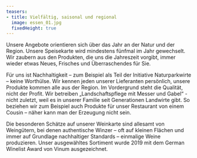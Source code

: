 ```yaml
---
teasers:
- title: Vielfältig, saisonal und regional
  image: essen_01.jpg
  fixedHeight: true
---
```


Unsere Angebote orientieren sich über das Jahr an der Natur und der Region. Unsere Speisekarte wird mindestens fünfmal im Jahr gewechselt. Wir zaubern aus den Produkten, die uns die Jahreszeit vorgibt, immer wieder etwas Neues, Frisches und Überraschendes für Sie.

Für uns ist Nachhaltigkeit – zum Beispiel als Teil der Initiative Naturparkwirte – keine Worthülse. Wir kennen jeden unserer Lieferanten persönlich, unsere Produkte kommen alle aus der Region. Im Vordergrund steht die Qualität, nicht der Profit. Wir betreiben „Landschaftspflege mit Messer und Gabel“ - nicht zuletzt, weil es in unserer Familie seit Generationen Landwirte gibt. So beziehen wir zum Beispiel auch Produkte für unser Restaurant von einem Cousin – näher kann man der Erzeugung nicht sein.

Die besonderen Schätze auf unserer Weinkarte sind allesamt von Weingütern, bei denen authentische Winzer – oft auf kleinen Flächen und immer auf Grundlage nachhaltiger Standards – einmalige Weine produzieren. Unser ausgewähltes Sortiment wurde 2019 mit dem German Winelist Award von Vinum ausgezeichnet.
